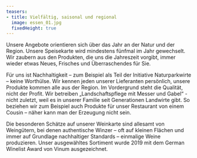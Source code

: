 ```yaml
---
teasers:
- title: Vielfältig, saisonal und regional
  image: essen_01.jpg
  fixedHeight: true
---
```


Unsere Angebote orientieren sich über das Jahr an der Natur und der Region. Unsere Speisekarte wird mindestens fünfmal im Jahr gewechselt. Wir zaubern aus den Produkten, die uns die Jahreszeit vorgibt, immer wieder etwas Neues, Frisches und Überraschendes für Sie.

Für uns ist Nachhaltigkeit – zum Beispiel als Teil der Initiative Naturparkwirte – keine Worthülse. Wir kennen jeden unserer Lieferanten persönlich, unsere Produkte kommen alle aus der Region. Im Vordergrund steht die Qualität, nicht der Profit. Wir betreiben „Landschaftspflege mit Messer und Gabel“ - nicht zuletzt, weil es in unserer Familie seit Generationen Landwirte gibt. So beziehen wir zum Beispiel auch Produkte für unser Restaurant von einem Cousin – näher kann man der Erzeugung nicht sein.

Die besonderen Schätze auf unserer Weinkarte sind allesamt von Weingütern, bei denen authentische Winzer – oft auf kleinen Flächen und immer auf Grundlage nachhaltiger Standards – einmalige Weine produzieren. Unser ausgewähltes Sortiment wurde 2019 mit dem German Winelist Award von Vinum ausgezeichnet.
